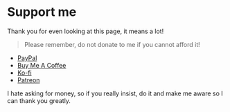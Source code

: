# Support me

Thank you for even looking at this page, it means a lot!

> Please remember, do not donate to me if you cannot afford it!

- [PayPal](https://paypal.me/JustMarOK)
- [Buy Me A Coffee](https://www.buymeacoffee.com/JustMarOK)
- [Ko-fi](https://ko-fi.com/melononmainmar)
- [Patreon](https://www.patreon.com/that_mar)

I hate asking for money, so if you really insist, do it and make me aware so I can thank you greatly.